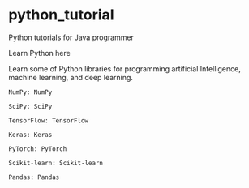 # python_tutorial
Python tutorials for Java programmer

Learn Python here

Learn some of Python libraries for programming artificial Intelligence, machine learning, and deep learning.

    NumPy: NumPy

    SciPy: SciPy
    
    TensorFlow: TensorFlow
    
    Keras: Keras
    
    PyTorch: PyTorch
    
    Scikit-learn: Scikit-learn
    
    Pandas: Pandas
 
